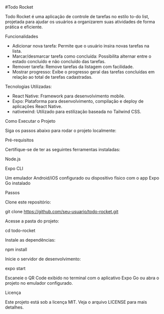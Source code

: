 #Todo Rocket

Todo Rocket é uma aplicação de controle de tarefas no estilo to-do list, projetada para ajudar os usuários a organizarem suas atividades de forma prática e eficiente.

Funcionalidades

- Adicionar nova tarefa: Permite que o usuário insira novas tarefas na lista.
- Marcar/desmarcar tarefa como concluída: Possibilita alternar entre o estado concluído e não concluído das tarefas.
- Remover tarefa: Remove tarefas da listagem com facilidade.
- Mostrar progresso: Exibe o progresso geral das tarefas concluídas em relação ao total de tarefas cadastradas.

Tecnologias Utilizadas:

- React Native: Framework para desenvolvimento mobile.
- Expo: Plataforma para desenvolvimento, compilação e deploy de aplicações React Native.
- nativewind: Utilizado para estilização baseada no Tailwind CSS.

Como Executar o Projeto

Siga os passos abaixo para rodar o projeto localmente:

Pré-requisitos

Certifique-se de ter as seguintes ferramentas instaladas:

Node.js

Expo CLI

Um emulador Android/iOS configurado ou dispositivo físico com o app Expo Go instalado

Passos

Clone este repositório:

git clone https://github.com/seu-usuario/todo-rocket.git

Acesse a pasta do projeto:

cd todo-rocket

Instale as dependências:

npm install

Inicie o servidor de desenvolvimento:

expo start

Escaneie o QR Code exibido no terminal com o aplicativo Expo Go ou abra o projeto no emulador configurado.


Licença

Este projeto está sob a licença MIT. Veja o arquivo LICENSE para mais detalhes.
